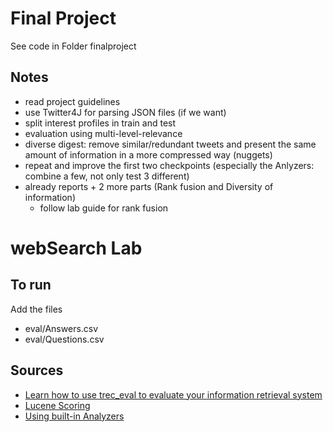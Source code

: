 # Final Project

See code in Folder finalproject

## Notes

 - read project guidelines
 - use Twitter4J for parsing JSON files (if we want)
 - split interest profiles in train and test
 - evaluation using multi-level-relevance
 - diverse digest: remove similar/redundant tweets and present the same amount of information in a more compressed way (nuggets)
 - repeat and improve the first two checkpoints (especially the Anlyzers: combine a few, not only test  3 different)
 - already reports + 2 more parts (Rank fusion and Diversity of information)
      - follow lab guide for rank fusion

# webSearch Lab

## To run
Add the files
 - eval/Answers.csv
 - eval/Questions.csv

## Sources
 - [Learn how to use trec_eval to evaluate your information retrieval system](http://www.rafaelglater.com/en/post/learn-how-to-use-trec_eval-to-evaluate-your-information-retrieval-system)
 - [Lucene Scoring](http://www.lucenetutorial.com/advanced-topics/scoring.html)
 - [Using built-in Analyzers](http://javabeat.net/using-the-built-in-analyzers-in-lucene/)



